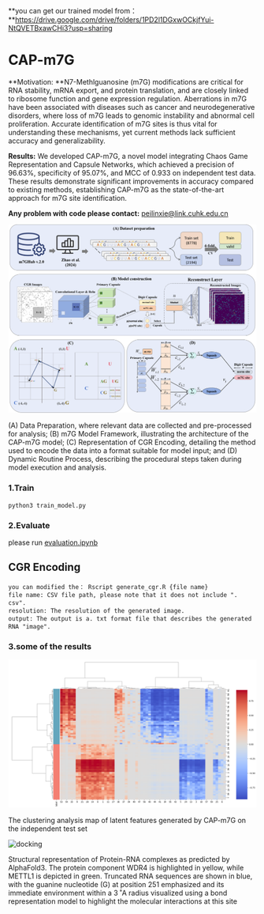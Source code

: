 **you can get our trained model from：**https://drive.google.com/drive/folders/1PD2l1DGxwOCkjfYui-NtQVETBxawCHi3?usp=sharing



# CAP-m7G

**Motivation: **N7-Methlguanosine (m7G) modifications are critical for RNA stability, mRNA export, and protein translation, and are closely linked to ribosome function and gene expression regulation. Aberrations in m7G have been associated with diseases such as cancer and neurodegenerative disorders, where loss of m7G leads to genomic instability and abnormal cell proliferation. Accurate identification of m7G sites is thus vital for understanding these mechanisms, yet current methods lack sufficient accuracy and generalizability.

**Results:** We developed CAP-m7G, a novel model integrating Chaos Game Representation and Capsule Networks, which achieved a precision of 96.63\%, specificity of 95.07\%, and MCC of 0.933 on independent test data. These results demonstrate significant improvements in accuracy compared to existing methods, establishing CAP-m7G as the state-of-the-art approach for m7G site identification.

**Any problem with code please contact:**  peilinxie@link.cuhk.edu.cn 





![workflow](image\workflow.png)

(A) Data Preparation, where relevant data are collected and pre-processed for analysis; (B) m7G Model
Framework, illustrating the architecture of the CAP-m7G model; (C) Representation of CGR Encoding, detailing the method used to encode the data
into a format suitable for model input; and (D) Dynamic Routine Process, describing the procedural steps taken during model execution and analysis.

### 1.Train

```
python3 train_model.py
```

### 2.Evaluate

please run [evaluation.ipynb](https://github.com/Cpillar/CAP-m7G/blob/main/evaluation.ipynb)



## CGR Encoding

```
you can modified the： Rscript generate_cgr.R {file name} 
file name: CSV file path, please note that it does not include ". csv".
resolution: The resolution of the generated image.
output: The output is a. txt format file that describes the generated RNA "image".
```



### 3.some of the results

![cluster](image\cluster.png)

The clustering analysis map of latent features generated by CAP-m7G on the independent test set





![docking](image\docking.png)

Structural representation of Protein-RNA complexes as predicted
by AlphaFold3. The protein component WDR4 is highlighted in yellow,
while METTL1 is depicted in green. Truncated RNA sequences are shown
in blue, with the guanine nucleotide (G) at position 251 emphasized and
its immediate environment within a 3 ˚A radius visualized using a bond
representation model to highlight the molecular interactions at this site
